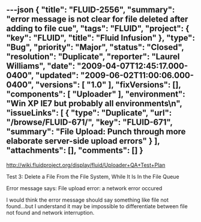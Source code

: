 ---json
{
  "title": "FLUID-2556",
  "summary": "error message is not clear  for file deleted after adding to file cue",
  "tags": "FLUID",
  "project": {
    "key": "FLUID",
    "title": "Fluid Infusion"
  },
  "type": "Bug",
  "priority": "Major",
  "status": "Closed",
  "resolution": "Duplicate",
  "reporter": "Laurel Williams",
  "date": "2009-04-07T12:45:17.000-0400",
  "updated": "2009-06-02T11:00:06.000-0400",
  "versions": [
    "1.0"
  ],
  "fixVersions": [],
  "components": [
    "Uploader"
  ],
  "environment": "Win XP IE7 but probably all environments\n",
  "issueLinks": [
    {
      "type": "Duplicate",
      "url": "/browse/FLUID-671/",
      "key": "FLUID-671",
      "summary": "File Upload: Punch through more elaborate server-side upload errors"
    }
  ],
  "attachments": [],
  "comments": []
}
---
<http://wiki.fluidproject.org/display/fluid/Uploader+QA+Test+Plan>

Test 3: Delete a File From the File System, While It Is In the File Queue

Error message says: File upload error: a network error occured

I would think the error message should say something like file not found...but I understand it may be impossible to differentiate between file not found and network interruption.

        